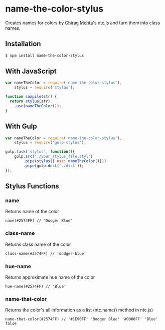 # name-the-color-stylus
Creates names for colors by [Chirag Mehta](http://chir.ag/)'s [ntc.js](http://chir.ag/projects/ntc/) and turn them into class names.

## Installation

```bash
$ npm install name-the-color-stylus
```

## With JavaScript

```javascript
var nameTheColor = require('name-the-color-stylus'),
    stylus = require('stylus');

function compile(str) {
  return stylus(str)
    .use(nameTheColor());
}
```


## With Gulp

```javascript
var nameTheColor = require('name-the-color-stylus'),
    stylus = require('gulp-stylus');

gulp.task('stylus', function(){
    gulp.src('./your_stylus_file.styl')
        .pipe(stylus({ use: nameTheColor()}))
        .pipe(gulp.dest('./dist'));
});
```

## Stylus Functions

### name

Returns name of the color

```stylus
name(#2574FF) // 'Dodger Blue'
```

### class-name

Returns class name of the color

```stylus
class-name(#2574FF) // 'dodger-blue'
```

### hue-name

Returns approximate hue name of the color

```stylus
hue-name(#2574FF) // 'Blue'
```

### name-that-color

Returns the color's all information as a list (ntc.name() method in ntc.js)

```stylus
name-that-color(#2574FF) // '#1E90FF' 'Dodger Blue' '#0000FF' 'Blue' false
```
